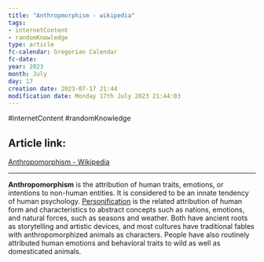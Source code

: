 ```yaml
---
title: "Anthropmorphism - wikipedia"
tags:
- internetContent
- randomKnowledge
type: article
fc-calendar: Gregorian Calendar
fc-date: 
year: 2023
month: July
day: 17
creation date: 2023-07-17 21:44
modification date: Monday 17th July 2023 21:44:03
---
```


#internetContent  #randomKnowledge 
## Article link:
[Anthropomorphism - Wikipedia](https://en.wikipedia.org/wiki/Anthropomorphism)
_____
**Anthropomorphism** is the attribution of human traits, emotions, or intentions to non-human entities. It is considered to be an innate tendency of human psychology. [Personification](https://en.wikipedia.org/wiki/Personification "Personification") is the related attribution of human form and characteristics to abstract concepts such as nations, emotions, and natural forces, such as seasons and weather. Both have ancient roots as storytelling and artistic devices, and most cultures have traditional fables with anthropomorphized animals as characters. People have also routinely attributed human emotions and behavioral traits to wild as well as domesticated animals.
